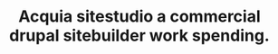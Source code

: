 ---
layout: '../../layouts/SingleBlog.astro'
title: Acquia sitestudio a commercial drupal sitebuilder work spending.
date: 
type: Workshop
description: SiteStudio and Acquia Sitebuilder product for Drupal themeing.
link: 
embed: 
video: 
slides: 
tags: []
---